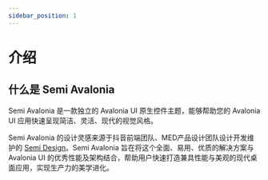 ```yaml
---
sidebar_position: 1
---
```

# 介绍

## 什么是 Semi Avalonia

Semi Avalonia 是一款独立的 Avalonia UI 原生控件主题，能够帮助您的 Avalonia UI 应用快速呈现简洁、灵活、现代的视觉风格。

Semi Avalonia 的设计灵感来源于抖音前端团队、MED产品设计团队设计开发维护的 [Semi Design](https://semi.design/zh-CN/start/introduction)。Semi Avalonia 旨在将这个全面、易用、优质的解决方案与 Avalonia UI 的优秀性能及架构结合，帮助用户快速打造兼具性能与美观的现代桌面应用，实现生产力的美学进化。



